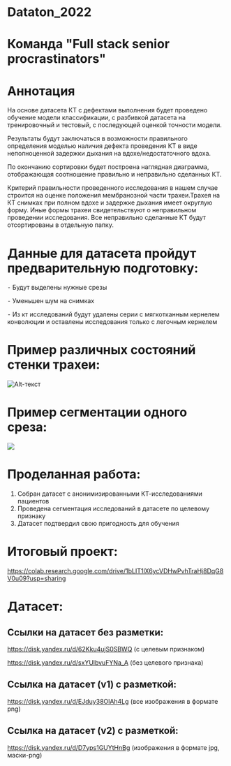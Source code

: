 # Dataton_2022
# Команда "Full stack senior procrastinators"

# Аннотация

На основе датасета КТ с дефектами выполнения будет проведено обучение модели классификации, с разбивкой датасета на тренировочный и тестовый, с последующей оценкой точности модели.

Результаты будут заключаться в возможности правильного определения моделью наличия дефекта проведения КТ в виде неполноценной задержки дыхания на вдохе/недостаточного вдоха.

По окончанию сортировки будет построена наглядная диаграмма, отображающая соотношение правильно и неправильно сделанных КТ.

Критерий правильности проведенного исследования в нашем случае строится на оценке положения мембранозной части трахеи.Трахея на КТ снимках при полном вдохе и задержке дыхания имеет округлую форму. Иные формы трахеи свидетельствуют о неправильном проведении исследования. Все неправильно сделанные КТ будут отсортированы в отдельную папку.


# Данные для датасета пройдут предварительную подготовку:

⁃ Будут выделены нужные срезы

⁃ Уменьшен шум на снимках

⁃ Из кт исследований будут удалены серии с мягкотканным кернелем конволюции и оставлены исследования только с легочным кернелем

# Пример различных состояний стенки трахеи:
![Alt-текст](https://disk.yandex.ru/i/-wzAhVDxsbutLg)

# Пример сегментации одного среза:
![](https://disk.yandex.ru/i/C_ZMOE8LNMVItw)

# Проделанная работа:
1. Собран датасет с анонимизированными КТ-исследованиями пациентов
2. Проведена сегментация исследований в датасете по целевому признаку
3. Датасет подтвердил свою пригодность для обучения

# Итоговый проект:
https://colab.research.google.com/drive/1bLIT1lX6ycVDHwPvhTraHj8DqG8V0u09?usp=sharing

# Датасет:
## Ссылки на датасет без разметки: 
https://disk.yandex.ru/d/62Kku4ujS0SBWQ (с целевым признаком)

https://disk.yandex.ru/d/sxYUlbvuFYNa_A (без целевого признака)

## Ссылка на датасет (v1) с разметкой:
https://disk.yandex.ru/d/EJduy38OlAh4Lg (все изображения в формате png)

## Ссылка на датасет (v2) с разметкой: 
https://disk.yandex.ru/d/D7yps1GUYtHnBg (изображения в формате jpg, маски-png)
